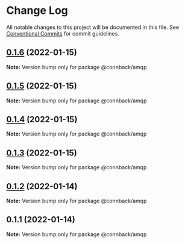# Change Log

All notable changes to this project will be documented in this file.
See [Conventional Commits](https://conventionalcommits.org) for commit guidelines.

## [0.1.6](https://github.com/taoyuan/connback/compare/@connback/amqp@0.1.5...@connback/amqp@0.1.6) (2022-01-15)

**Note:** Version bump only for package @connback/amqp





## [0.1.5](https://github.com/taoyuan/connback/compare/@connback/amqp@0.1.4...@connback/amqp@0.1.5) (2022-01-15)

**Note:** Version bump only for package @connback/amqp





## [0.1.4](https://github.com/taoyuan/connback/compare/@connback/amqp@0.1.3...@connback/amqp@0.1.4) (2022-01-15)

**Note:** Version bump only for package @connback/amqp





## [0.1.3](https://github.com/taoyuan/connback/compare/@connback/amqp@0.1.2...@connback/amqp@0.1.3) (2022-01-15)

**Note:** Version bump only for package @connback/amqp





## [0.1.2](https://github.com/taoyuan/connback/compare/@connback/amqp@0.1.1...@connback/amqp@0.1.2) (2022-01-14)

**Note:** Version bump only for package @connback/amqp





## 0.1.1 (2022-01-14)

**Note:** Version bump only for package @connback/amqp
